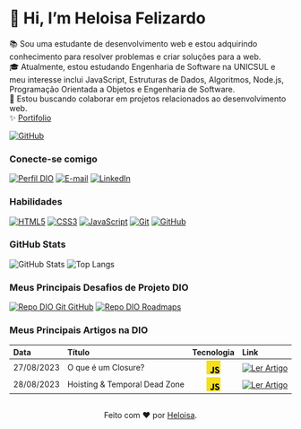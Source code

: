 <h1>👋 Hi, I’m Heloisa Felizardo</h1> 

📚 Sou uma estudante de desenvolvimento web e estou adquirindo conhecimento para resolver problemas e criar soluções para a web. </br>
🎓 Atualmente, estou estudando Engenharia de Software na UNICSUL e meu interesse inclui JavaScript, Estruturas de Dados, Algoritmos, Node.js, Programação Orientada a Objetos e Engenharia de Software. </br>
💞️ Estou buscando colaborar em projetos relacionados ao desenvolvimento web.</br>
✨ [Portifolio](https://heloisafelizardo.github.io) 

[![GitHub]( https://img.shields.io/github/followers/HeloisaFelizardo?style=for-the-badge&label=follow&style=social)](https://github.com/HeloisaFelizardo/)
### Conecte-se comigo

[![Perfil DIO](https://img.shields.io/badge/-Meu%20Perfil%20na%20DIO-30A3DC?style=for-the-badge)](https://www.dio.me/users/heloisacampos2009)
[![E-mail](https://img.shields.io/badge/-Email-000?style=for-the-badge&logo=microsoft-outlook&logoColor=E94D5F)](mailto:heloisacampos2009@hotmail.com)
[![LinkedIn](https://img.shields.io/badge/-LinkedIn-000?style=for-the-badge&logo=linkedin&logoColor=30A3DC)](https://www.linkedin.com/in/heloisafelizardo/)

### Habilidades

[![HTML5](https://img.shields.io/badge/HTML-000?style=for-the-badge&logo=html5&logoColor=30A3DC)](https://www.w3schools.com/html/default.asp)
[![CSS3](https://img.shields.io/badge/CSS3-000?style=for-the-badge&logo=css3&logoColor=E94D5F)](https://www.w3schools.com/css/default.asp)
[![JavaScript](https://img.shields.io/badge/JavaScript-000?style=for-the-badge&logo=javascript&logoColor=30A3DC)](https://developer.mozilla.org/pt-BR/docs/web/javascript/guide/introduction)
[![Git](https://img.shields.io/badge/Git-000?style=for-the-badge&logo=git&logoColor=E94D5F)](https://git-scm.com/doc)
[![GitHub](https://img.shields.io/badge/GitHub-000?style=for-the-badge&logo=github&logoColor=30A3DC)](https://docs.github.com/)

### GitHub Stats

![GitHub Stats](https://github-readme-stats.vercel.app/api?username=heloisafelizardo&theme=transparent&bg_color=000&border_color=30A3DC&show_icons=true&icon_color=30A3DC&title_color=E94D5F&text_color=FFF&hide_title=true&hide=stars)
![Top Langs](https://github-readme-stats-git-masterrstaa-rickstaa.vercel.app/api/top-langs/?username=heloisafelizardo&layout=compact&bg_color=000&border_color=30A3DC&title_color=E94D5F&text_color=FFF)

### Meus Principais Desafios de Projeto DIO

[![Repo DIO Git GitHub](https://github-readme-stats.vercel.app/api/pin/?username=heloisafelizardo&repo=dio-lab-open-source&bg_color=000&border_color=30A3DC&show_icons=true&icon_color=30A3DC&title_color=E94D5F&text_color=FFF)](https://github.com/heloisafelizardo/dio-lab-open-source)
[![Repo DIO Roadmaps](https://github-readme-stats.vercel.app/api/pin/?username=digitalinnovationone&repo=roadmaps&bg_color=000&border_color=30A3DC&show_icons=true&icon_color=30A3DC&title_color=E94D5F&text_color=FFF)](https://github.com/digitalinnovationone/roadmaps)

### Meus Principais Artigos na DIO

<table>
  <thead>
    <tr align="left">
      <th>Data</th>
      <th>Título</th>
      <th>Tecnologia</th>
      <th>Link</th>
    </tr>
  </thead>
  <tbody align="left">
    <tr>
      <td>27/08/2023</td>
      <td>O que é um Closure?</td>
      <td align ="center"><img align="center" width="25px" src="https://raw.githubusercontent.com/HeloisaFelizardo/heloisafelizardo.github.io/main/data/imgs/js.png" /></td>
      <td align="center">
        <a href="https://web.dio.me/articles/o-que-e-um-closure?back=%2Fhome&page=1&order=oldest">
           <img align="center" alt="Ler Artigo" src="https://img.shields.io/badge/Ler%20Artigo-30A3DC?style=for-the-badge">
        </a>
      </td>
    </tr>  
     <tr>
      <td>28/08/2023</td>
      <td>Hoisting & Temporal Dead Zone</td>
      <td align ="center"><img align="center" width="25px" src="https://raw.githubusercontent.com/HeloisaFelizardo/heloisafelizardo.github.io/main/data/imgs/js.png" /></td>
      <td align="center">
        <a href="https://web.dio.me/articles/hoisting-temporal-dead-zone?back=%2Fhome&page=1&order=oldest">
           <img align="center" alt="Ler Artigo" src="https://img.shields.io/badge/Ler%20Artigo-E94D5F?style=for-the-badge">
        </a>
      </td>
    </tr> 
  </tbody>
  <tfoot></tfoot>
</table>

##
<div align="center">Feito com ❤️ por <a href="https://github.com/heloisafelizardo">Heloisa</a>.</div>
